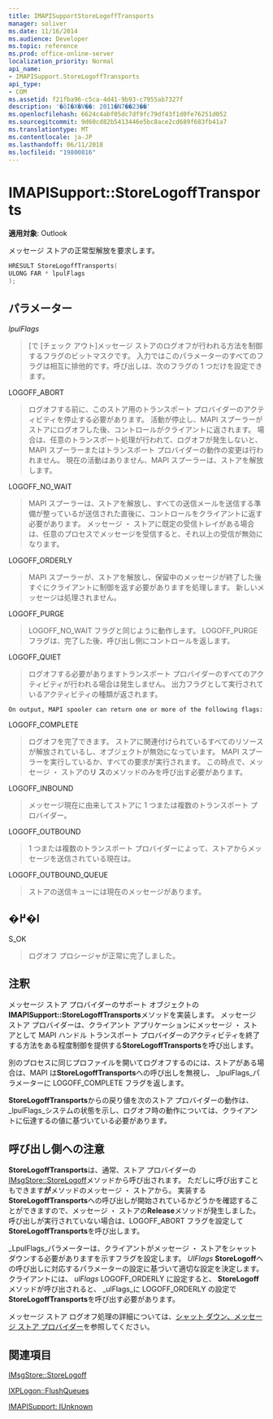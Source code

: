 ```yaml
---
title: IMAPISupportStoreLogoffTransports
manager: soliver
ms.date: 11/16/2014
ms.audience: Developer
ms.topic: reference
ms.prod: office-online-server
localization_priority: Normal
api_name:
- IMAPISupport.StoreLogoffTransports
api_type:
- COM
ms.assetid: f21fba96-c5ca-4d41-9b93-c7955ab7327f
description: '�ŏI�X�V��: 2011�N7��23��'
ms.openlocfilehash: 6624c4abf05dc7df9fc79df43f1d0fe76251d052
ms.sourcegitcommit: 9d60cd82b5413446e5bc8ace2cd689f683fb41a7
ms.translationtype: MT
ms.contentlocale: ja-JP
ms.lasthandoff: 06/11/2018
ms.locfileid: "19800816"
---
```

# <a name="imapisupportstorelogofftransports"></a>IMAPISupport::StoreLogoffTransports

  
  
**適用対象**: Outlook 
  
メッセージ ストアの正常型解放を要求します。
  
```cpp
HRESULT StoreLogoffTransports(
ULONG FAR * lpulFlags
);
```

## <a name="parameters"></a>パラメーター

 _lpulFlags_
  
> [で [チェック アウト]メッセージ ストアのログオフが行われる方法を制御するフラグのビットマスクです。 入力ではこのパラメーターのすべてのフラグは相互に排他的です。呼び出しは、次のフラグの 1 つだけを設定できます。
    
LOGOFF_ABORT 
  
> ログオフする前に、このストア用のトランスポート プロバイダーのアクティビティを停止する必要があります。 活動が停止し、MAPI スプーラーがストアにログオフした後、コントロールがクライアントに返されます。 場合は、任意のトランスポート処理が行われて、ログオフが発生しないと、MAPI スプーラーまたはトランスポート プロバイダーの動作の変更は行われません。 現在の活動はありません、MAPI スプーラーは、ストアを解放します。 
    
LOGOFF_NO_WAIT 
  
> MAPI スプーラーは、ストアを解放し、すべての送信メールを送信する準備が整っているが送信された直後に、コントロールをクライアントに返す必要があります。 メッセージ ・ ストアに既定の受信トレイがある場合は、任意のプロセスでメッセージを受信すると、それ以上の受信が無効になります。 
    
LOGOFF_ORDERLY 
  
> MAPI スプーラーが、ストアを解放し、保留中のメッセージが終了した後すぐにクライアントに制御を返す必要がありますを処理します。 新しいメッセージは処理されません。 
    
LOGOFF_PURGE 
  
> LOGOFF_NO_WAIT フラグと同じように動作します。 LOGOFF_PURGE フラグは、完了した後、呼び出し側にコントロールを返します。 
    
LOGOFF_QUIET 
  
> ログオフする必要がありますトランスポート プロバイダーのすべてのアクティビティが行われる場合は発生しません。 出力フラグとして実行されているアクティビティの種類が返されます。
    
    On output, MAPI spooler can return one or more of the following flags:
    
LOGOFF_COMPLETE 
  
> ログオフを完了できます。 ストアに関連付けられているすべてのリソースが解放されているし、オブジェクトが無効になっています。 MAPI スプーラーを実行しているか、すべての要求が実行されます。 この時点で、メッセージ ・ ストアの**リ ス**のメソッドのみを呼び出す必要があります。 
    
LOGOFF_INBOUND 
  
> メッセージ現在に由来してストアに 1 つまたは複数のトランスポート プロバイダー。 
    
LOGOFF_OUTBOUND 
  
> 1 つまたは複数のトランスポート プロバイダーによって、ストアからメッセージを送信されている現在は。 
    
LOGOFF_OUTBOUND_QUEUE 
  
> ストアの送信キューには現在のメッセージがあります。
    
## <a name="return-value"></a>�߂�l

S_OK 
  
> ログオフ プロシージャが正常に完了しました。
    
## <a name="remarks"></a>注釈

メッセージ ストア プロバイダーのサポート オブジェクトの**IMAPISupport::StoreLogoffTransports**メソッドを実装します。 メッセージ ストア プロバイダーは、クライアント アプリケーションにメッセージ ・ ストアとして MAPI ハンドル トランスポート プロバイダーのアクティビティを終了する方法をある程度制御を提供する**StoreLogoffTransports**を呼び出します。 
  
別のプロセスに同じプロファイルを開いてログオフするのには、ストアがある場合は、MAPI は**StoreLogoffTransports**への呼び出しを無視し、 _lpulFlags_パラメーターに LOGOFF_COMPLETE フラグを返します。 
  
**StoreLogoffTransports**からの戻り値を次のストア プロバイダーの動作は、 _lpulFlags_システムの状態を示し、ログオフ時の動作については、クライアントに伝達するの値に基づいている必要があります。 
  
## <a name="notes-to-callers"></a>呼び出し側への注意

 **StoreLogoffTransports**は、通常、ストア プロバイダーの[IMsgStore::StoreLogoff](imsgstore-storelogoff.md)メソッドから呼び出されます。 ただしに呼び出すこともできます**が**メソッドのメッセージ ・ ストアから。 実装する**StoreLogoffTransports**への呼び出しが開始されているかどうかを確認することができますので、メッセージ ・ ストアの**Release**メソッドが発生しました。 呼び出しが実行されていない場合は、LOGOFF_ABORT フラグを設定して**StoreLogoffTransports**を呼び出します。 
  
_LpulFlags_パラメーターは、クライアントがメッセージ ・ ストアをシャット ダウンする必要がありますを示すフラグを設定します。 _UlFlags_ **StoreLogoff**への呼び出しに対応するパラメーターの設定に基づいて適切な設定を決定します。 クライアントには、 _ulFlags_ LOGOFF_ORDERLY に設定すると、 **StoreLogoff**メソッドが呼び出されると、 _ulFlags_に LOGOFF_ORDERLY の設定で**StoreLogoffTransports**を呼び出す必要があります。 
  
メッセージ ストア ログオフ処理の詳細については、[シャット ダウン、メッセージ ストア プロバイダー](shutting-down-a-message-store-provider.md)を参照してください。
  
## <a name="see-also"></a>関連項目



[IMsgStore::StoreLogoff](imsgstore-storelogoff.md)
  
[IXPLogon::FlushQueues](ixplogon-flushqueues.md)
  
[IMAPISupport: IUnknown](imapisupportiunknown.md)

